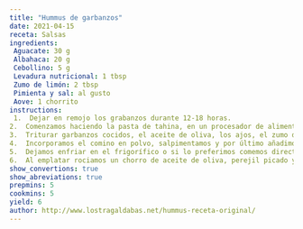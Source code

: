 ```yaml
---
title: "Hummus de garbanzos"
date: 2021-04-15
receta: Salsas
ingredients:
 Aguacate: 30 g
 Albahaca: 20 g 
 Cebollino: 5 g
 Levadura nutricional: 1 tbsp
 Zumo de limón: 2 tbsp
 Pimienta y sal: al gusto
 Aove: 1 chorrito
instructions:
 1.  Dejar en remojo los grabanzos durante 12-18 horas.
2.  Comenzamos haciendo la pasta de tahina, en un procesador de alimentos el sésamo tostado, añadimos un poco de agua y la pizca de sal. Trituramos hasta conseguir una pasta, si la textura es demasiado espesa incorporamos más de agua, pero cuidado no queremos que sea demasiado líquida. Reservamos.
3.  Triturar garbanzos cocidos, el aceite de oliva, los ajos, el zumo del limón durante unos minutos hasta obtener una masa espesa y sin grumos.
4.  Incorporamos el comino en polvo, salpimentamos y por último añadimos la tahina. Volvemos a triturar todo hasta que quede perfectamente integrados todos los ingredientes.
5.  Dejamos enfriar en el frigorífico o si lo preferimos comemos directamente.
6.  Al emplatar rociamos un chorro de aceite de oliva, perejil picado y pimentón.
show_convertions: true
show_abreviations: true
prepmins: 5
cookmins: 5
yield: 6
author: http://www.lostragaldabas.net/hummus-receta-original/
---
```

<!--stackedit_data:
eyJoaXN0b3J5IjpbLTIwNzE0MDMxNjFdfQ==
-->